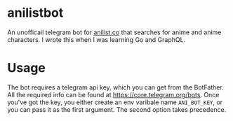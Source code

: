 # anilistbot
An unofficail telegram bot for [anilist.co](https://anilist.co/) that searches for anime and anime characters. I wrote this when I was learning Go and GraphQL.

# Usage
The bot requires a telegram api key, which you can get from the BotFather. All the required info can be found at https://core.telegram.org/bots. Once you've got the key, you either create an env varibale name `ANI_BOT_KEY`, or you can pass it as the first argument. The second option takes precedence.
